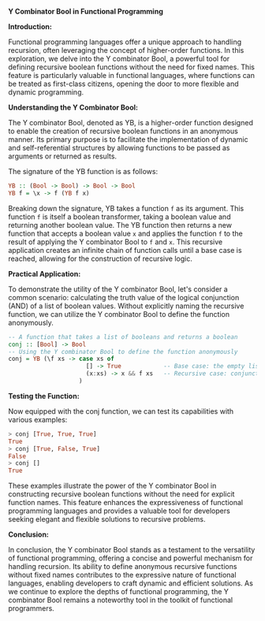 **Y Combinator Bool in Functional Programming**

**Introduction:**

Functional programming languages offer a unique approach to handling recursion, often leveraging the concept of higher-order functions. In this exploration, we delve into the Y combinator Bool, a powerful tool for defining recursive boolean functions without the need for fixed names. This feature is particularly valuable in functional languages, where functions can be treated as first-class citizens, opening the door to more flexible and dynamic programming.

**Understanding the Y Combinator Bool:**

The Y combinator Bool, denoted as YB, is a higher-order function designed to enable the creation of recursive boolean functions in an anonymous manner. Its primary purpose is to facilitate the implementation of dynamic and self-referential structures by allowing functions to be passed as arguments or returned as results.

The signature of the YB function is as follows:
```haskell
YB :: (Bool -> Bool) -> Bool -> Bool
YB f = \x -> f (YB f x)
```

Breaking down the signature, YB takes a function `f` as its argument. This function `f` is itself a boolean transformer, taking a boolean value and returning another boolean value. The YB function then returns a new function that accepts a boolean value `x` and applies the function `f` to the result of applying the Y combinator Bool to `f` and `x`. This recursive application creates an infinite chain of function calls until a base case is reached, allowing for the construction of recursive logic.

**Practical Application:**

To demonstrate the utility of the Y combinator Bool, let's consider a common scenario: calculating the truth value of the logical conjunction (AND) of a list of boolean values. Without explicitly naming the recursive function, we can utilize the Y combinator Bool to define the function anonymously.

```haskell
-- A function that takes a list of booleans and returns a boolean
conj :: [Bool] -> Bool
-- Using the Y combinator Bool to define the function anonymously
conj = YB (\f xs -> case xs of
                      [] -> True            -- Base case: the empty list is true
                      (x:xs) -> x && f xs   -- Recursive case: conjunction of the head and the tail
                    )
```

**Testing the Function:**

Now equipped with the conj function, we can test its capabilities with various examples:

```haskell
> conj [True, True, True]
True
> conj [True, False, True]
False
> conj []
True
```

These examples illustrate the power of the Y combinator Bool in constructing recursive boolean functions without the need for explicit function names. This feature enhances the expressiveness of functional programming languages and provides a valuable tool for developers seeking elegant and flexible solutions to recursive problems.

**Conclusion:**

In conclusion, the Y combinator Bool stands as a testament to the versatility of functional programming, offering a concise and powerful mechanism for handling recursion. Its ability to define anonymous recursive functions without fixed names contributes to the expressive nature of functional languages, enabling developers to craft dynamic and efficient solutions. As we continue to explore the depths of functional programming, the Y combinator Bool remains a noteworthy tool in the toolkit of functional programmers.